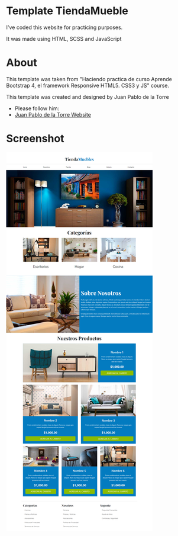 # Template TiendaMueble 

I've coded this website for practicing purposes.

It was made using HTML, SCSS and JavaScript

# About
This template was taken from "Haciendo practica de curso Aprende Bootstrap 4, el framework Responsive HTML5. CSS3 y JS" course.

This template was created and designed by Juan Pablo de la Torre
- Please follow him:
- [Juan Pablo de la Torre Website](https://codigoconjuan.com/author/juanadmin_/)

# Screenshot

![Tienda Mueble](./assets/design/desktop.png)
